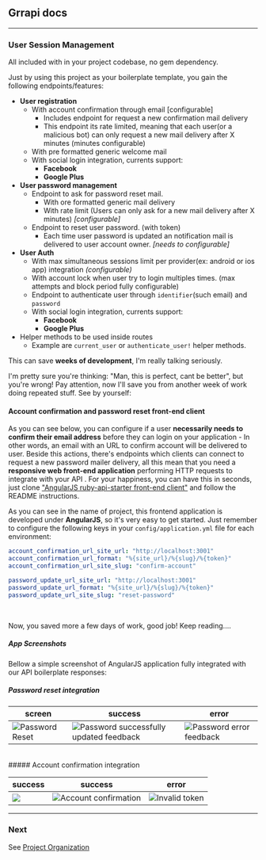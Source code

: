 ## Grrapi docs

---

### User Session Management

All included with in your project codebase, no gem dependency.

Just by using this project as your boilerplate template, you gain the following endpoints/features:

* **User registration**
  * With account confirmation through email [configurable] 
    * Includes endpoint for request a new confirmation mail delivery 
    * This endpoint its rate limited, meaning that each user(or a malicious bot) can only request a new mail delivery after X minutes (minutes configurable)
  * With pre formatted generic welcome mail 
  * With social login integration, currents support: 
    * **Facebook**
    * **Google Plus**
* **User password management**
  * Endpoint to ask for password reset mail.
    * With ore formatted generic mail delivery
    * With rate limit (Users can only ask for a new mail delivery after X minutes)  _[configurable]_ 
  * Endpoint to reset user password. (with token)
    * Each time user password is updated an notification mail is delivered to user account owner. _[needs to configurable]_ 
* **User Auth**
  * With max simultaneous sessions limit per provider(ex: android or ios app) integration _(configurable)_
  * With account lock when user try to login multiples times. (max attempts and block period fully configurable) 
  * Endpoint to authenticate user through `identifier`(such email) and `password`
  * With social login integration, currents support: 
    * **Facebook**
    * **Google Plus** 
* Helper methods to be used inside routes
  * Example are `current_user` or `authenticate_user!` helper methods. 

This can save **weeks of development**, I'm really talking seriously.

I'm pretty sure you're thinking: "Man, this is perfect, cant be better", but you're wrong! Pay attention, now I'll save you from another week of work doing repeated stuff. See by yourself:

#### Account confirmation and password reset front-end client

As you can see below, you can configure if a user **necessarily needs to confirm their email address** before they can login on  your application - In other words, an email with an URL to confirm account will be delivered to user. Beside this actions, there's endpoints which clients can connect to request a new password mailer delivery, all this mean that you need a **responsive web front-end application** performing HTTP requests to integrate with your API .
For your happiness, you can have this in seconds, just clone ["AngularJS ruby-api-starter front-end client"](https://github.com/fidelisrafael/ruby-api-starter-boilerplate-angularjs-client) and follow the README instructions. <br />

As you can see in the name of project, this frontend application is developed under **AngularJS**, so it's very easy to get started.
Just remember to configure the following keys in your `config/application.yml` file for each environment: <br />

```yaml
account_confirmation_url_site_url: "http://localhost:3001"
account_confirmation_url_format: "%{site_url}/%{slug}/%{token}"
account_confirmation_url_site_slug: "confirm-account"

password_update_url_site_url: "http://localhost:3001"
password_update_url_format: "%{site_url}/%{slug}/%{token}"
password_update_url_site_slug: "reset-password"
```
<br />

Now, you saved more a few days of work, good job! Keep reading....

##### App Screenshots

Bellow a simple screenshot of AngularJS application fully integrated with our API boilerplate responses:

##### Password reset integration

| screen | success | error |
|--------|---------|-------|
|![Password Reset](http://i.imgur.com/3LnuqXJ.png) | ![Password successfully updated feedback](http://i.imgur.com/jXvHU4a.png)| ![Password error feedback](http://i.imgur.com/0zgJAYM.png) |

<br />
##### Account confirmation integration

| success | success | error |
|---------|---------|-------|
|![](http://i.imgur.com/QhXEpE9.png) | ![Account confirmation](http://i.imgur.com/NI6lYg0.png)| ![Invalid token](http://i.imgur.com/0zgJAYM.png) |

---

### Next

See [Project Organization](./whats_included-code-organization.md)
